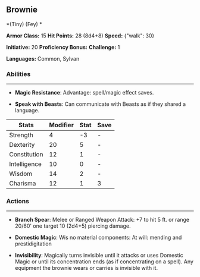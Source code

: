 ## Brownie
*(Tiny) (Fey) *

**Armor Class:** 15
**Hit Points:** 28 (8d4+8)
**Speed:** {"walk": 30}

**Initiative:** 20
**Proficiency Bonus:**
**Challenge:** 1

**Languages:** Common, Sylvan

### Abilities
 --- 
- **Magic Resistance**: Advantage: spell/magic effect saves.

- **Speak with Beasts**: Can communicate with Beasts as if they shared a language.



| Stats | Modifier | Stat | Save
| ---- | ---- | ---- | ---- |
| Strength | 4 | -3 | - |
| Dexterity | 20 | 5 | - |
| Constitution | 12 | 1 | - |
| Intelligence | 10 | 0 | - |
| Wisdom | 14 | 2 | - |
| Charisma | 12 | 1 | 3 |

### Actions
 --- 
- **Branch Spear**: Melee or Ranged Weapon Attack: +7 to hit 5 ft. or range 20/60' one target 10 (2d4+5) piercing damage.

- **Domestic Magic**: Wis no material components: At will: mending and prestidigitation

- **Invisibility**: Magically turns invisible until it attacks or uses Domestic Magic or until its concentration ends (as if concentrating on a spell). Any equipment the brownie wears or carries is invisible with it.

